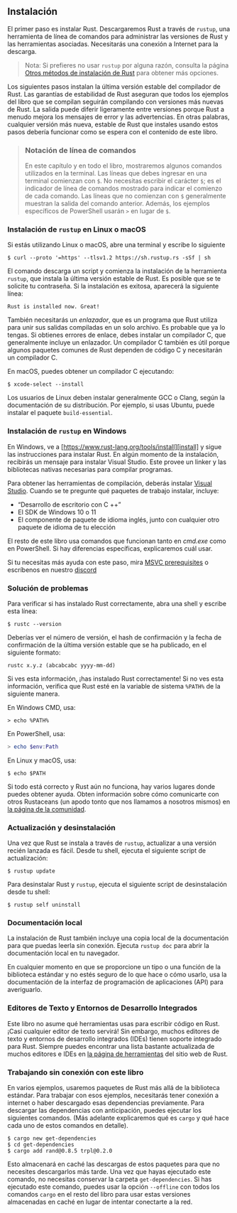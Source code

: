 <a id="instalacion"></a>

## Instalación

El primer paso es instalar Rust. Descargaremos Rust a través de `rustup`, una
herramienta de línea de comandos para administrar las versiones de Rust y las
herramientas asociadas. Necesitarás una conexión a Internet para la descarga.

> Nota: Si prefieres no usar `rustup` por alguna razón, consulta la página
> [Otros métodos de instalación de Rust][otherinstall] para obtener más opciones.

Los siguientes pasos instalan la última versión estable del compilador de Rust.
Las garantías de estabilidad de Rust aseguran que todos los ejemplos del libro
que se compilan seguirán compilando con versiones más nuevas de Rust. La salida
puede diferir ligeramente entre versiones porque Rust a menudo mejora los
mensajes de error y las advertencias. En otras palabras, cualquier versión más
nueva, estable de Rust que instales usando estos pasos debería funcionar como se
espera con el contenido de este libro.

> ### Notación de línea de comandos
>
> En este capítulo y en todo el libro, mostraremos algunos comandos utilizados
> en la terminal. Las líneas que debes ingresar en una terminal comienzan con `$`.
> No necesitas escribir el carácter `$`; es el indicador de línea de comandos
> mostrado para indicar el comienzo de cada comando. Las líneas que no comienzan
> con `$` generalmente muestran la salida del comando anterior. Además, los
> ejemplos específicos de PowerShell usarán `>` en lugar de `$`.

### Instalación de `rustup` en Linux o macOS

Si estás utilizando Linux o macOS, abre una terminal y escribe lo siguiente

```console
$ curl --proto '=https' --tlsv1.2 https://sh.rustup.rs -sSf | sh
```

El comando descarga un script y comienza la instalación de la herramienta
`rustup`, que instala la última versión estable de Rust. Es posible que se te
solicite tu contraseña. Si la instalación es exitosa, aparecerá la siguiente
línea:

```text
Rust is installed now. Great!
```

También necesitarás un *enlazador*, que es un programa que Rust utiliza para
unir sus salidas compiladas en un solo archivo. Es probable que ya lo tengas.
Si obtienes errores de enlace, debes instalar un compilador C, que generalmente
incluye un enlazador. Un compilador C también es útil porque algunos paquetes
comunes de Rust dependen de código C y necesitarán un compilador C.

En macOS, puedes obtener un compilador C ejecutando:

```console
$ xcode-select --install
```

Los usuarios de Linux deben instalar generalmente GCC o Clang, según la
documentación de su distribución. Por ejemplo, si usas Ubuntu, puede instalar el
paquete `build-essential`.

### Instalación de `rustup` en Windows

En Windows, ve a [https://www.rust-lang.org/tools/install][install] y sigue las
instrucciones para instalar Rust. En algún momento de la instalación, recibirás
un mensaje para instalar Visual Studio. Este provee un linker y las bibliotecas
nativas necesarias para compilar programas. 

Para obtener las herramientas de compilación, deberás instalar 
[Visual Studio][visualstudio]. Cuando se te pregunte qué paquetes de trabajo 
instalar, incluye:

* “Desarrollo de escritorio con C ++”
* El SDK de Windows 10 o 11
* El componente de paquete de idioma inglés, junto con cualquier otro paquete de
  idioma de tu elección

El resto de este libro usa comandos que funcionan tanto en *cmd.exe* como en
PowerShell. Si hay diferencias específicas, explicaremos cuál usar.

Si tu necesitas más ayuda con este 
paso, mira [MSVC prerequisites][msvc] o escríbenos en nuestro [discord](https://discord.rustlang-es.org)

<a id="solucion-de-problemas"></a>

### Solución de problemas

Para verificar si has instalado Rust correctamente, abra una shell y escribe esta
línea:

```console
$ rustc --version
```

Deberías ver el número de versión, el hash de confirmación y la fecha de
confirmación de la última versión estable que se ha publicado, en el siguiente
formato:

```text
rustc x.y.z (abcabcabc yyyy-mm-dd)
```

Si ves esta información, ¡has instalado Rust correctamente! Si no ves esta
información, verifica que Rust esté en la variable de sistema `%PATH%` de la
siguiente manera.

En Windows CMD, usa:

```console
> echo %PATH%
```

En PowerShell, usa:

```powershell
> echo $env:Path
```

En Linux y macOS, usa:

```console
$ echo $PATH
```

Si todo está correcto y Rust aún no funciona, hay varios lugares donde puedes
obtener ayuda. Obten información sobre cómo comunicarte con otros Rustaceans
(un apodo tonto que nos llamamos a nosotros mismos) en [la página de la
comunidad][community].

### Actualización y desinstalación

Una vez que Rust se instala a través de `rustup`, actualizar a una versión
recién lanzada es fácil. Desde tu shell, ejecuta el siguiente script de
actualización:

```console
$ rustup update
```

Para desinstalar Rust y `rustup`, ejecuta el siguiente script de desinstalación
desde tu shell:

```console
$ rustup self uninstall
```

### Documentación local

La instalación de Rust también incluye una copia local de la documentación para
que puedas leerla sin conexión. Ejecuta `rustup doc` para abrir la documentación
local en tu navegador.

En cualquier momento en que se proporcione un tipo o una función de la biblioteca
estándar y no estés seguro de lo que hace o cómo usarlo, usa la documentación de
la interfaz de programación de aplicaciones (API) para averiguarlo.

### Editores de Texto y Entornos de Desarrollo Integrados

Este libro no asume qué herramientas usas para escribir código en Rust. ¡Casi 
cualquier editor de texto servirá! Sin embargo, muchos editores de texto y 
entornos de desarrollo integrados (IDEs) tienen soporte integrado para Rust. 
Siempre puedes encontrar una lista bastante actualizada de muchos editores e 
IDEs en [la página de herramientas][tools] del sitio web de Rust.

### Trabajando sin conexión con este libro

En varios ejemplos, usaremos paquetes de Rust más allá de la biblioteca 
estándar. Para trabajar con esos ejemplos, necesitarás tener conexión a internet 
o haber descargado esas dependencias previamente. Para descargar las 
dependencias con anticipación, puedes ejecutar los siguientes comandos. (Más 
adelante explicaremos qué es `cargo` y qué hace cada uno de estos comandos en 
detalle).

```console
$ cargo new get-dependencies
$ cd get-dependencies
$ cargo add rand@0.8.5 trpl@0.2.0
```

Esto almacenará en caché las descargas de estos paquetes para que no necesites 
descargarlos más tarde. Una vez que hayas ejecutado este comando, no necesitas 
conservar la carpeta `get-dependencies`. Si has ejecutado este comando, puedes 
usar la opción `--offline` con todos los comandos `cargo` en el resto del libro 
para usar estas versiones almacenadas en caché en lugar de intentar conectarte 
a la red.

[otherinstall]: https://forge.rust-lang.org/infra/other-installation-methods.html
[install]: https://www.rust-lang.org/tools/install
[msvc]: https://rust-lang.github.io/rustup/installation/windows-msvc.html
[community]: https://www.rust-lang.org/community
[visualstudio]: https://visualstudio.microsoft.com/downloads/
[tools]: https://www.rust-lang.org/tools
